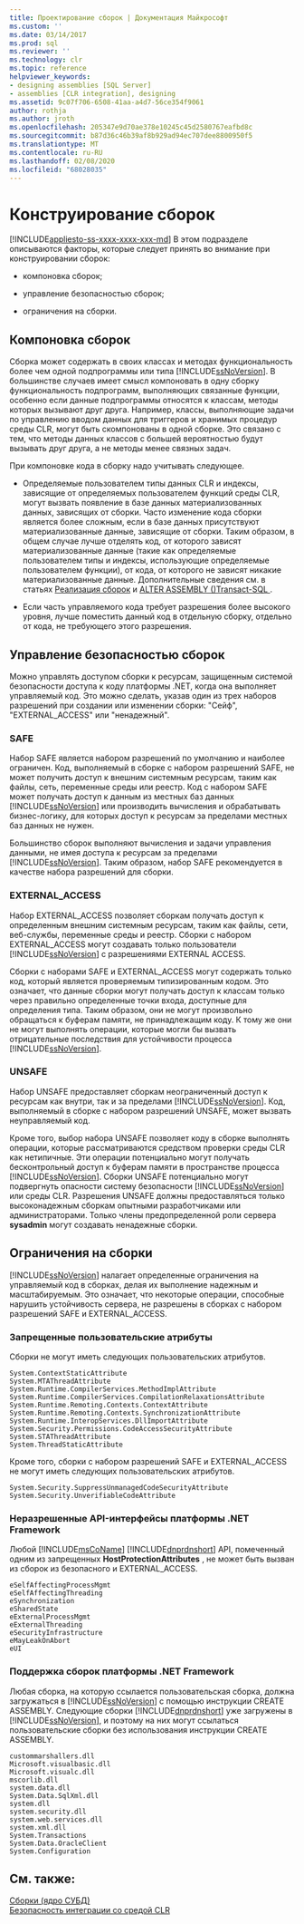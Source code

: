 ```yaml
---
title: Проектирование сборок | Документация Майкрософт
ms.custom: ''
ms.date: 03/14/2017
ms.prod: sql
ms.reviewer: ''
ms.technology: clr
ms.topic: reference
helpviewer_keywords:
- designing assemblies [SQL Server]
- assemblies [CLR integration], designing
ms.assetid: 9c07f706-6508-41aa-a4d7-56ce354f9061
author: rothja
ms.author: jroth
ms.openlocfilehash: 205347e9d70ae378e10245c45d2580767eafbd8c
ms.sourcegitcommit: b87d36c46b39af8b929ad94ec707dee8800950f5
ms.translationtype: MT
ms.contentlocale: ru-RU
ms.lasthandoff: 02/08/2020
ms.locfileid: "68028035"
---
```

# <a name="assemblies---designing"></a>Конструирование сборок
[!INCLUDE[appliesto-ss-xxxx-xxxx-xxx-md](../../includes/appliesto-ss-xxxx-xxxx-xxx-md.md)]
  В этом подразделе описываются факторы, которые следует принять во внимание при конструировании сборок:  
  
-   компоновка сборок;  
  
-   управление безопасностью сборок;  
  
-   ограничения на сборки.  
  
## <a name="packaging-assemblies"></a>Компоновка сборок  
 Сборка может содержать в своих классах и методах функциональность более чем одной подпрограммы или типа [!INCLUDE[ssNoVersion](../../includes/ssnoversion-md.md)]. В большинстве случаев имеет смысл компоновать в одну сборку функциональность подпрограмм, выполняющих связанные функции, особенно если данные подпрограммы относятся к классам, методы которых вызывают друг друга. Например, классы, выполняющие задачи по управлению вводом данных для триггеров и хранимых процедур среды CLR, могут быть скомпонованы в одной сборке. Это связано с тем, что методы данных классов с большей вероятностью будут вызывать друг друга, а не методы менее связных задач.  
  
 При компоновке кода в сборку надо учитывать следующее.  
  
-   Определяемые пользователем типы данных CLR и индексы, зависящие от определяемых пользователем функций среды CLR, могут вызвать появление в базе данных материализованных данных, зависящих от сборки. Часто изменение кода сборки является более сложным, если в базе данных присутствуют материализованные данные, зависящие от сборки. Таким образом, в общем случае лучше отделять код, от которого зависят материализованные данные (такие как определяемые пользователем типы и индексы, использующие определяемые пользователем функции), от кода, от которого не зависят никакие материализованные данные. Дополнительные сведения см. в статьях [Реализация сборок](../../relational-databases/clr-integration/assemblies-implementing.md) и [ALTER ASSEMBLY &#40;&#41;Transact-SQL ](../../t-sql/statements/alter-assembly-transact-sql.md).  
  
-   Если часть управляемого кода требует разрешения более высокого уровня, лучше поместить данный код в отдельную сборку, отдельно от кода, не требующего этого разрешения.  
  
## <a name="managing-assembly-security"></a>Управление безопасностью сборок  
 Можно управлять доступом сборки к ресурсам, защищенным системой безопасности доступа к коду платформы .NET, когда она выполняет управляемый код. Это можно сделать, указав один из трех наборов разрешений при создании или изменении сборки: "Сейф", "EXTERNAL_ACCESS" или "ненадежный".  
  
### <a name="safe"></a>SAFE  
 Набор SAFE является набором разрешений по умолчанию и наиболее ограничен. Код, выполняемый в сборке с набором разрешений SAFE, не может получить доступ к внешним системным ресурсам, таким как файлы, сеть, переменные среды или реестр. Код с набором SAFE может получать доступ к данным из местных баз данных [!INCLUDE[ssNoVersion](../../includes/ssnoversion-md.md)] или производить вычисления и обрабатывать бизнес-логику, для которых доступ к ресурсам за пределами местных баз данных не нужен.  
  
 Большинство сборок выполняют вычисления и задачи управления данными, не имея доступа к ресурсам за пределами [!INCLUDE[ssNoVersion](../../includes/ssnoversion-md.md)]. Таким образом, набор SAFE рекомендуется в качестве набора разрешений для сборки.  
  
### <a name="external_access"></a>EXTERNAL_ACCESS  
 Набор EXTERNAL_ACCESS позволяет сборкам получать доступ к определенным внешним системным ресурсам, таким как файлы, сети, веб-службы, переменные среды и реестр. Сборки с набором EXTERNAL_ACCESS могут создавать только пользователи [!INCLUDE[ssNoVersion](../../includes/ssnoversion-md.md)] с разрешениями EXTERNAL ACCESS.  
  
 Сборки с наборами SAFE и EXTERNAL_ACCESS могут содержать только код, который является проверяемым типизированным кодом. Это означает, что данные сборки могут получать доступ к классам только через правильно определенные точки входа, доступные для определения типа. Таким образом, они не могут произвольно обращаться к буферам памяти, не принадлежащим коду. К тому же они не могут выполнять операции, которые могли бы вызвать отрицательные последствия для устойчивости процесса [!INCLUDE[ssNoVersion](../../includes/ssnoversion-md.md)].  
  
### <a name="unsafe"></a>UNSAFE  
 Набор UNSAFE предоставляет сборкам неограниченный доступ к ресурсам как внутри, так и за пределами [!INCLUDE[ssNoVersion](../../includes/ssnoversion-md.md)]. Код, выполняемый в сборке с набором разрешений UNSAFE, может вызвать неуправляемый код.  
  
 Кроме того, выбор набора UNSAFE позволяет коду в сборке выполнять операции, которые рассматриваются средством проверки среды CLR как нетипичные. Эти операции потенциально могут получать бесконтрольный доступ к буферам памяти в пространстве процесса [!INCLUDE[ssNoVersion](../../includes/ssnoversion-md.md)]. Сборки UNSAFE потенциально могут подвергнуть опасности систему безопасности [!INCLUDE[ssNoVersion](../../includes/ssnoversion-md.md)] или среды CLR. Разрешения UNSAFE должны предоставляться только высоконадежным сборкам опытными разработчиками или администраторами. Только члены предопределенной роли сервера **sysadmin** могут создавать ненадежные сборки.  
  
## <a name="restrictions-on-assemblies"></a>Ограничения на сборки  
 
  [!INCLUDE[ssNoVersion](../../includes/ssnoversion-md.md)] налагает определенные ограничения на управляемый код в сборках, делая их выполнение надежным и масштабируемым. Это означает, что некоторые операции, способные нарушить устойчивость сервера, не разрешены в сборках с набором разрешений SAFE и EXTERNAL_ACCESS.  
  
### <a name="disallowed-custom-attributes"></a>Запрещенные пользовательские атрибуты  
 Сборки не могут иметь следующих пользовательских атрибутов.  
  
```  
System.ContextStaticAttribute  
System.MTAThreadAttribute  
System.Runtime.CompilerServices.MethodImplAttribute  
System.Runtime.CompilerServices.CompilationRelaxationsAttribute  
System.Runtime.Remoting.Contexts.ContextAttribute  
System.Runtime.Remoting.Contexts.SynchronizationAttribute  
System.Runtime.InteropServices.DllImportAttribute   
System.Security.Permissions.CodeAccessSecurityAttribute  
System.STAThreadAttribute  
System.ThreadStaticAttribute  
```  
  
 Кроме того, сборки с набором разрешений SAFE и EXTERNAL_ACCESS не могут иметь следующих пользовательских атрибутов.  
  
```  
System.Security.SuppressUnmanagedCodeSecurityAttribute  
System.Security.UnverifiableCodeAttribute  
```  
  
### <a name="disallowed-net-framework-apis"></a>Неразрешенные API-интерфейсы платформы .NET Framework  
 Любой [!INCLUDE[msCoName](../../includes/msconame-md.md)] [!INCLUDE[dnprdnshort](../../includes/dnprdnshort-md.md)] API, помеченный одним из запрещенных **HostProtectionAttributes** , не может быть вызван из сборок из безопасного и EXTERNAL_ACCESS.  
  
```  
eSelfAffectingProcessMgmt  
eSelfAffectingThreading  
eSynchronization  
eSharedState   
eExternalProcessMgmt  
eExternalThreading  
eSecurityInfrastructure  
eMayLeakOnAbort  
eUI  
```  
  
### <a name="supported-net-framework-assemblies"></a>Поддержка сборок платформы .NET Framework  
 Любая сборка, на которую ссылается пользовательская сборка, должна загружаться в [!INCLUDE[ssNoVersion](../../includes/ssnoversion-md.md)] с помощью инструкции CREATE ASSEMBLY. Следующие сборки [!INCLUDE[dnprdnshort](../../includes/dnprdnshort-md.md)] уже загружены в [!INCLUDE[ssNoVersion](../../includes/ssnoversion-md.md)], и поэтому на них могут ссылаться пользовательские сборки без использования инструкции CREATE ASSEMBLY.  
  
```  
custommarshallers.dll  
Microsoft.visualbasic.dll  
Microsoft.visualc.dll  
mscorlib.dll  
system.data.dll  
System.Data.SqlXml.dll  
system.dll  
system.security.dll  
system.web.services.dll  
system.xml.dll  
System.Transactions  
System.Data.OracleClient  
System.Configuration  
```  
  
## <a name="see-also"></a>См. также:  
 [Сборки &#40;ядро СУБД&#41;](../../relational-databases/clr-integration/assemblies-database-engine.md)   
 [Безопасность интеграции со средой CLR](../../relational-databases/clr-integration/security/clr-integration-security.md)  
  
  
